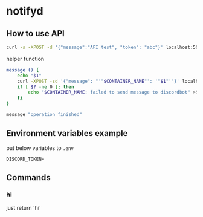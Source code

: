 # notifyd

## How to use API

~~~bash
curl -s -XPOST -d '{"message":"API test", "token": "abc"}' localhost:5050 >/dev/null
~~~

helper function
~~~bash
message () {
    echo "$1"
    curl -XPOST -sd '{"message": "'"$CONTAINER_NAME"': '"$1"'"}' localhost:5050 >/dev/null
    if [ $? -ne 0 ]; then
        echo "$CONTAINER_NAME: failed to send message to discordbot" >&2
    fi
}

message "operation finished"
~~~

## Environment variables example

put below variables to `.env`

~~~
DISCORD_TOKEN=
~~~

## Commands

### hi

just return 'hi'

